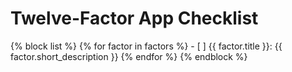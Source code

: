 # Twelve-Factor App Checklist

{% block list %}
{% for factor in factors %}
    - [ ] {{ factor.title }}: {{ factor.short_description }}
{% endfor %}
{% endblock %}

